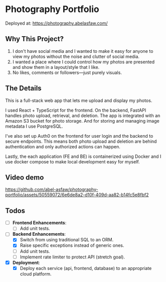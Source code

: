 # Photography Portfolio

Deployed at: https://photography.abelasfaw.com/

## Why This Project?
1. I don't have social media and I wanted to make it easy for anyone to view my photos without the noise and clutter of social media.
2. I wanted a place where I could control how my photos are presented and show them in a layout/style that I like.
3. No likes, comments or followers—just purely visuals.

## The Details
This is a full-stack web app that lets me upload and display my photos.

I used React + TypeScript for the frontend. On the backend, FastAPI handles photo upload, retrieval, and deletion. The app is integrated with an Amazon S3 bucket for photo storage. And for storing and managing image metadata I use PostgreSQL.

I've also set up Auth0 on the frontend for user login and the backend to secure endpoints. This means both photo upload and deletion are behind authentication and only authorized actions can happen.

Lastly, the each application (FE and BE) is containerized using Docker and I use docker compose to make local development easy for myself.

## Video demo

https://github.com/abel-asfaw/photography-portfolio/assets/50559072/6e6de8a2-d10f-409d-aa82-b14fc5e8fbf2

## Todos
- [ ] **Frontend Enhancements**:
  - [ ] Add unit tests.

- [ ] **Backend Enhancements**:
  - [x] Switch from using traditional SQL to an ORM.
  - [x] Raise specific exceptions instead of generic ones.
  - [ ] Add unit tests.
  - [ ] Implement rate limiter to protect API (stretch goal).

- [x] **Deployment**:
  - [x] Deploy each service (api, frontend, database) to an appropriate cloud platform.
